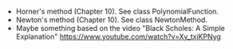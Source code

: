 - Horner's method (Chapter 10). See class PolynomialFunction. 
- Newton's method (Chapter 10). See class NewtonMethod.
- Maybe something based on the video "Black Scholes: A Simple Explanation" https://www.youtube.com/watch?v=Xy_txjKPNyg